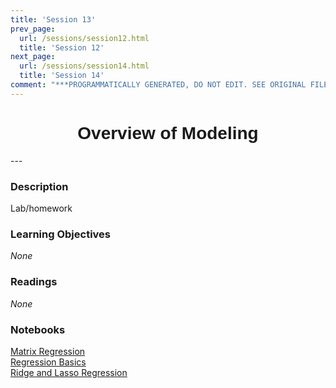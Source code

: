 ```yaml
---
title: 'Session 13'
prev_page:
  url: /sessions/session12.html
  title: 'Session 12'
next_page:
  url: /sessions/session14.html
  title: 'Session 14'
comment: "***PROGRAMMATICALLY GENERATED, DO NOT EDIT. SEE ORIGINAL FILES IN /content***"
---
```

<h1  style="font-family:  Verdana,  Geneva,  sans-serif;  text-align:center">Overview  of  Modeling</h1> 
--- 
 
###  Description 
Lab/homework 
 
###  Learning  Objectives 
*None* 
 
###  Readings 
*None* 
 
###  Notebooks 
[Matrix  Regression](https://rpi.analyticsdojo.com/course-intro-ml-app/notebooks/08-intro-python-pandas.html)<br>[Regression  Basics](https://rpi.analyticsdojo.com/course-intro-ml-app/notebooks/08-intro-python-pandas.html)<br>[Ridge  and  Lasso  Regression](https://rpi.analyticsdojo.com/course-intro-ml-app/notebooks/08-intro-python-pandas.html)
